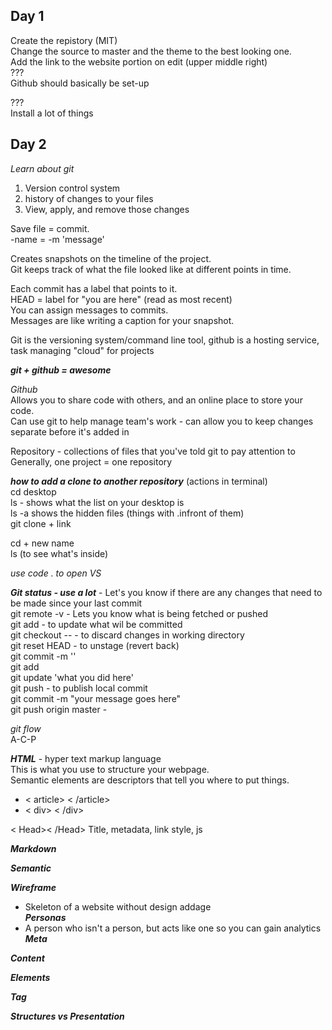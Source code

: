 ## Day 1
Create the repistory (MIT)  
Change the source to master and the theme to the best looking one.  
Add the link to the website portion on edit (upper middle right)  
???  
Github should basically be set-up  

???  
Install a lot of things  

## Day 2  
*Learn about git*  
<ol> <li>Version control system</li>  
<li> history of changes to your files</li>  
<li>View, apply, and remove those changes</li>  
<li<Keep all your project files in one repository</li></ol>  

Save file = commit.  
-name = -m 'message'  

Creates snapshots on the timeline of the project.  
Git keeps track of what the file looked like at different points in time.  

Each commit has a label that points to it.  
HEAD = label for "you are here" (read as most recent)  
You can assign messages to commits.  
Messages are like writing a caption for your snapshot.  

Git is the versioning system/command line tool, github is a hosting service, task managing "cloud" for projects  

_**git + github = awesome**_  

*Github*  
Allows you to share code with others, and an online place to store your code.  
Can use git to help manage team's work - can allow you to keep changes separate before it's added in  

Repository - collections of files that you've told git to pay attention to  
Generally, one project = one repository  

_**how to add a clone to another repository**_ (actions in terminal)  
cd desktop  
ls - shows what the list on your desktop is  
ls -a shows the hidden files (things with .infront of them)  
git clone + link  

cd + new name  
ls (to see what's inside)  


*use code . to open VS*  

__*Git status - use a lot*__ - Let's you know if there are any changes that need to be made since your last commit  
git remote -v - Lets you know what is being fetched or pushed  
git add <file> - to update what wil be committed  
git checkout -- <file> - to discard changes in working directory  
git reset HEAD <file> - to unstage (revert back)  
git commit -m '<add or update file markdown examples>'   
  git add <file name>  
  git update 'what you did here'  
git push - to publish local commit  
git commit -m "your message goes here"  
git push origin master -   

*git flow*  
A-C-P  

__*HTML*__ - hyper text markup language  
This is what you use to structure your webpage.  
Semantic elements are descriptors that tell you where to put things.  
- < article> < /article>  
- < div> < /div>  

< Head>< /Head> Title, metadata, link style, js  

__*Markdown*__  

__*Semantic*__  

__*Wireframe*__  
* Skeleton of a website without design addage  
__*Personas*__
* A person who isn't a person, but acts like one so you can gain analytics  
__*Meta*__  

__*Content*__  

__*Elements*__  

__*Tag*__  

__*Structures vs Presentation*__  

  









